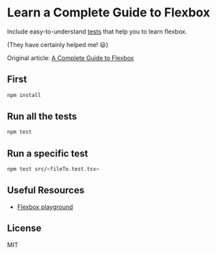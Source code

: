 # Learn a Complete Guide to Flexbox

Include easy-to-understand [tests](src) that help you to learn flexbox.

(They have certainly helped me! 😃)

Original article: [A Complete Guide to Flexbox](https://css-tricks.com/snippets/css/a-guide-to-flexbox/)

## First

```bash
npm install
```

## Run all the tests

```bash
npm test
```

## Run a specific test

```bash
npm test src/<fileTo.test.tsx>
```

## Useful Resources

- [Flexbox playground](https://codepen.io/enxaneta/full/adLPwv/)

## License

MIT
